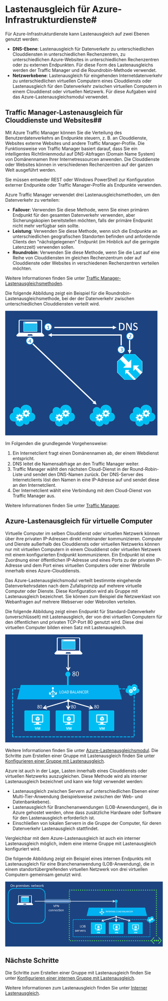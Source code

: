 <properties 
	pageTitle="Lastenausgleich für Azure-Infrastrukturdienste" 
	description="Beschreibt zwei unterschiedliche Typen des durch Azure unterstützten Lastenausgleichs: Lastenausgleich für Clouddienste und Azure Traffic Manager für Clientdatenverkehr." 
	services="virtual-machines" 
	documentationCenter="" 
	authors="joaoma" 
	manager="adinah" 
	editor=""/>

<tags 
	ms.service="virtual-machines" 
	ms.workload="infrastructure-services" 
	ms.tgt_pltfrm="na" 
	ms.devlang="na" 
	ms.topic="article" 
	ms.date="06/16/2015" 
	ms.author="joaoma"/>


# Lastenausgleich für Azure-Infrastrukturdienste#

Für Azure-Infrastrukturdienste kann Lastenausgleich auf zwei Ebenen genutzt werden:

- **DNS-Ebene**: Lastenausgleich für Datenverkehr zu unterschiedlichen Clouddiensten in unterschiedlichen Rechenzentren, zu unterschiedlichen Azure-Websites in unterschiedlichen Rechenzentren oder zu externen Endpunkten. Für diese Form des Lastenausgleichs werden der Traffic Manager und die Roundrobin-Methode verwendet.
- **Netzwerkebene**: Lastenausgleich für eingehenden Internetdatenverkehr zu unterschiedlichen virtuellen Computern eines Clouddiensts oder Lastenausgleich für den Datenverkehr zwischen virtuellen Computern in einem Clouddienst oder virtuellen Netzwerk. Für diese Aufgaben wird das Azure-Lastenausgleichsmodul verwendet.

## Traffic Manager-Lastenausgleich für Clouddienste und Websites##

Mit Azure Traffic Manager können Sie die Verteilung des Benutzerdatenverkehrs an Endpunkte steuern, z. B. an Clouddienste, Websites externe Websites und andere Traffic Manager-Profile. Die Funktionsweise von Traffic Manager basiert darauf, dass Sie ein intelligentes Richtlinienmodul auf DNS-Abfragen (Domain Name System) von Domänennamen Ihrer Internetressourcen anwenden. Die Clouddienste oder Websites können in verschiedenen Rechenzentren auf der ganzen Welt ausgeführt werden.

Sie müssen entweder REST oder Windows PowerShell zur Konfiguration externer Endpunkte oder Traffic Manager-Profile als Endpunkte verwenden.

Azure Traffic Manager verwendet drei Lastenausgleichsmethoden, um den Datenverkehr zu verteilen:

- **Failover**: Verwenden Sie diese Methode, wenn Sie einen primären Endpunkt für den gesamten Datenverkehr verwenden, aber Sicherungskopien bereitstellen möchten, falls der primäre Endpunkt nicht mehr verfügbar sein sollte.
- **Leistung**: Verwenden Sie diese Methode, wenn sich die Endpunkte an unterschiedlichen geografischen Standorten befinden und anfordernde Clients den "nächstgelegenen" Endpunkt (im Hinblick auf die geringste Latenzzeit) verwenden sollen.
- **Roundrobin**: Verwenden Sie diese Methode, wenn Sie die Last auf eine Reihe von Clouddiensten im gleichen Rechenzentrum oder auf Clouddienste oder Websites in verschiedenen Rechenzentren verteilen möchten.

Weitere Informationen finden Sie unter [Traffic Manager-Lastenausgleichsmethoden](../traffic-manager/traffic-manager-load-balancing-methods.md).

Die folgende Abbildung zeigt ein Beispiel für die Roundrobin-Lastenausgleichsmethode, bei der der Datenverkehr zwischen unterschiedlichen Clouddiensten verteilt wird.

![loadbalancing](./media/virtual-machines-load-balance/TMSummary.png)

Im Folgenden die grundlegende Vorgehensweise:

1.	Ein Internetclient fragt einen Domänennamen ab, der einem Webdienst entspricht.
2.	DNS leitet die Namensabfrage an den Traffic Manager weiter.
3.	Traffic Manager wählt den nächsten Cloud-Dienst in der Round-Robin-Liste und sendet den DNS-Namen zurück. Der DNS-Server des Internetclients löst den Namen in eine IP-Adresse auf und sendet diese an den Internetclient.
4.	Der Internetclient wählt eine Verbindung mit dem Cloud-Dienst von Traffic Manager aus.

Weitere Informationen finden Sie unter [Traffic Manager](../traffic-manager/traffic-manager-overview.md).

## Azure-Lastenausgleich für virtuelle Computer ##

Virtuelle Computer im selben Clouddienst oder virtuellen Netzwerk können über ihre privaten IP-Adressen direkt miteinander kommunizieren. Computer und Dienste außerhalb des Clouddiensts oder virtuellen Netzwerks können nur mit virtuellen Computern in einem Clouddienst oder virtuellen Netzwerk mit einem konfigurierten Endpunkt kommunizieren. Ein Endpunkt ist eine Zuordnung einer öffentlichen IP-Adresse und eines Ports zu der privaten IP-Adresse und dem Port eines virtuellen Computers oder einer Webrolle innerhalb eines Azure-Clouddiensts.

Das Azure-Lastenausgleichsmodul verteilt bestimmte eingehende Datenverkehrsdaten nach dem Zufallsprinzip auf mehrere virtuelle Computer oder Dienste. Diese Konfiguration wird als Gruppe mit Lastenausgleich bezeichnet. Sie können zum Beispiel die Netzwerklast von Webanfragen auf mehrere Webserver oder Webrollen verteilen.

Die folgende Abbildung zeigt einen Endpunkt für Standard-Datenverkehr (unverschlüsselt) mit Lastenausgleich, der von drei virtuellen Computern für den öffentlichen und privaten TCP-Port 80 genutzt wird. Diese drei virtuellen Computer bilden einen Satz mit Lastenausgleich.

![loadbalancing](./media/virtual-machines-load-balance/LoadBalancing.png)

Weitere Informationen finden Sie unter [Azure-Lastenausgleichsmodul](../load-balancer/load-balancer-overview.md). Die Schritte zum Erstellen einer Gruppe mit Lastenausgleich finden Sie unter [Konfigurieren einer Gruppe mit Lastenausgleich](../load-balancer/load-balancer-internet-getstarted.md).

Azure ist auch in der Lage, Lasten innerhalb eines Clouddiensts oder virtuellen Netzwerks auszugleichen. Diese Methode wird als interner Lastenausgleich bezeichnet und kann wie folgt verwendet werden:

- Lastenausgleich zwischen Servern auf unterschiedlichen Ebenen einer Multi-Tier-Anwendung (beispielsweise zwischen der Web- und Datenbankebene).
- Lastenausgleich für Branchenanwendungen (LOB-Anwendungen), die in Azure gehostet werden, ohne dass zusätzliche Hardware oder Software für den Lastenausgleich erforderlich ist. 
- Einschließen von lokalen Servern in die Gruppe der Computer, für deren Datenverkehr Lastenausgleich stattfindet.

Vergleichbar mit dem Azure-Lastenausgleich ist auch ein interner Lastenausgleich möglich, indem eine interne Gruppe mit Lastenausgleich konfiguriert wird.

Die folgende Abbildung zeigt ein Beispiel eines internen Endpunkts mit Lastenausgleich für eine Branchenanwendung (LOB-Anwendung), die in einem standortübergreifenden virtuellen Netzwerk von drei virtuellen Computern gemeinsam genutzt wird.

![loadbalancing](./media/virtual-machines-load-balance/LOBServers.png)

## Nächste Schritte

Die Schritte zum Erstellen einer Gruppe mit Lastenausgleich finden Sie unter [Konfigurieren einer internen Gruppe mit Lastenausgleich](../load-balancer/load-balancer-internal-getstarted.md).

Weitere Informationen zum Lastenausgleich finden Sie unter [Interner Lastenausgleich](../load-balancer/load-balancer-internal-overview.md).

<!-- LINKS -->

<!---HONumber=July15_HO4-->